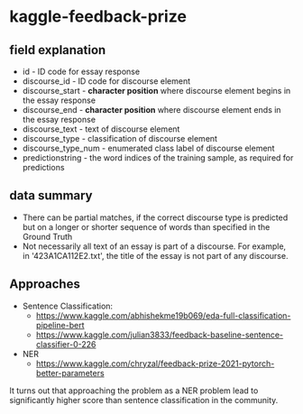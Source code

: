 # kaggle-feedback-prize

## field explanation

- id - ID code for essay response
- discourse_id - ID code for discourse element
- discourse_start - **character position** where discourse element begins in the essay response
- discourse_end - **character position** where discourse element ends in the essay response
- discourse_text - text of discourse element
- discourse_type - classification of discourse element
- discourse_type_num - enumerated class label of discourse element
- predictionstring - the word indices of the training sample, as required for predictions

## data summary

- There can be partial matches, if the correct discourse type is predicted but on a longer or shorter sequence of words
  than specified in the Ground Truth
- Not necessarily all text of an essay is part of a discourse. For example, in '423A1CA112E2.txt', the title of the
  essay is not part of any discourse.

## Approaches

- Sentence Classification: 
  - https://www.kaggle.com/abhishekme19b069/eda-full-classification-pipeline-bert
  - https://www.kaggle.com/julian3833/feedback-baseline-sentence-classifier-0-226
- NER
  - https://www.kaggle.com/chryzal/feedback-prize-2021-pytorch-better-parameters

It turns out that approaching the problem as a NER problem lead to significantly higher score than sentence 
classification in the community.